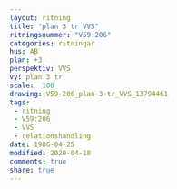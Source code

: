 ```yaml
---
layout: ritning
title: "plan 3 tr VVS"
ritningsnummer: "V59:206"
categories: ritningar
hus: AB
plan: +3
perspektiv: VVS
vy: plan 3 tr
scale:  100
drawing: V59-206_plan-3-tr_VVS_13794461
tags:
 - ritning
 - V59:206
 - VVS
 - relationshandling
date: 1986-04-25
modified: 2020-04-18
comments: true
share: true
---
```

